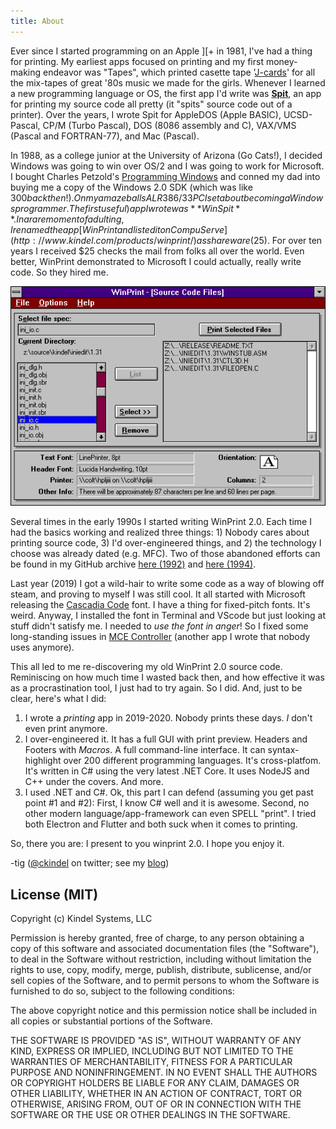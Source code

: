 ```yaml
---
title: About
---
```

Ever since I started programming on an Apple ][+ in 1981, I've had a thing for printing. My earliest apps focused on printing and my first money-making endeavor was "Tapes", which printed casette tape '[J-cards](https://en.wikipedia.org/wiki/J-card)' for all the mix-tapes of great '80s music we made for the girls. Whenever I learned a new programming language or OS, the first app I'd write was **[Spit](https://github.com/tig/Tigger/blob/a2013af12fef6d9946adea7fe510f8c649766160/College/C_SRC/SPIT153.C)**, an app for printing my source code all pretty (it "spits" source code out of a printer). Over the years, I wrote Spit for AppleDOS (Apple BASIC), UCSD-Pascal, CP/M (Turbo Pascal), DOS (8086 assembly and C), VAX/VMS (Pascal and FORTRAN-77), and Mac (Pascal).

In 1988, as a college junior at the University of Arizona (Go Cats!), I decided Windows was going to win over OS/2 and I was going to work for Microsoft. I bought Charles Petzold's [Programming Windows](https://www.amazon.com/Programming-Windows-Writing-Developer-Reference/dp/0735671761?tag=ceklog-20) and conned my dad into buying me a copy of the Windows 2.0 SDK (which was like $300 back then!). On my amazeballs ALR 386/33 PC I set about becoming a Windows programmer. The first useful) app I wrote was **WinSpit**. In a rare moment of adulting, I renamed the app [WinPrint and listed it on CompuServe](http://www.kindel.com/products/winprint/) as shareware ($25). For over ten years I received $25 checks the mail from folks all over the world. Even better, WinPrint demonstrated to Microsoft I could actually, really write code. So they hired me.

![Winrpint 1.54](winprint-154.gif)

Several times in the early 1990s I started writing WinPrint 2.0. Each time I had the basics working and realized three things: 1) Nobody cares about printing source code, 3) I'd over-engineered things, and 2) the technology I choose was already dated (e.g. MFC). Two of those abandoned efforts can be found in my GitHub archive [here (1992)](https://github.com/tig/Tigger/tree/master/Shareware/WINPRT2/WINPRINT) and [here (1994)](https://github.com/tig/Tigger/tree/master/Shareware/WINPRT2/WINPRT20).

Last year (2019) I got a wild-hair to write some code as a way of blowing off steam, and proving to myself I was still cool. It all started with Microsoft releasing the [Cascadia Code](https://devblogs.microsoft.com/commandline/cascadia-code/) font. I have a thing for fixed-pitch fonts. It's weird. Anyway, I installed the font in Terminal and VScode but just looking at stuff didn't satisfy me. I needed to *use the font in anger*! So I fixed some long-standing issues in [MCE Controller](https://tig.github.io/mcec/) (another app I wrote that nobody uses anymore).

This all led to me re-discovering my old WinPrint 2.0 source code. Reminiscing on how much time I wasted back then, and how effective it was as a procrastination tool, I just had to try again. So I did. And, just to be clear, here's what I did:

1) I wrote a *printing* app in 2019-2020. Nobody prints these days. *I* don't even print anymore. 
2) I over-engineered it. It has a full GUI with print preview. Headers and Footers with *Macros*. A full command-line interface. It can syntax-highlight over 200 different programming languages. It's cross-platfom. It's written in C# using the very latest .NET Core. It uses NodeJS and C++ under the covers. And more.
3) I used .NET and C#. Ok, this part I can defend (assuming you get past point #1 and #2): First, I know C# well and it is awesome. Second, no other modern language/app-framework can even SPELL "print". I tried both Electron and Flutter and both suck when it comes to printing.

So, there you are: I present to you winprint 2.0. I hope you enjoy it.

-tig ([@ckindel](twitter.com/ckindel) on twitter; see my [blog](https://ceklog.kindel.com))

## License (MIT)

Copyright (c) Kindel Systems, LLC

Permission is hereby granted, free of charge, to any person obtaining a copy of this software and associated documentation files (the "Software"), to deal in the Software without restriction, including without limitation the rights to use, copy, modify, merge, publish, distribute, sublicense, and/or sell copies of the Software, and to permit persons to whom the Software is furnished to do so, subject to the following conditions:

The above copyright notice and this permission notice shall be included in all copies or substantial portions of the Software.

THE SOFTWARE IS PROVIDED "AS IS", WITHOUT WARRANTY OF ANY KIND, EXPRESS OR IMPLIED, INCLUDING BUT NOT LIMITED TO THE WARRANTIES OF MERCHANTABILITY, FITNESS FOR A PARTICULAR PURPOSE AND NONINFRINGEMENT. IN NO EVENT SHALL THE AUTHORS OR COPYRIGHT HOLDERS BE LIABLE FOR ANY CLAIM, DAMAGES OR OTHER LIABILITY, WHETHER IN AN ACTION OF CONTRACT, TORT OR OTHERWISE, ARISING FROM, OUT OF OR IN CONNECTION WITH THE SOFTWARE OR THE USE OR OTHER DEALINGS IN THE SOFTWARE.